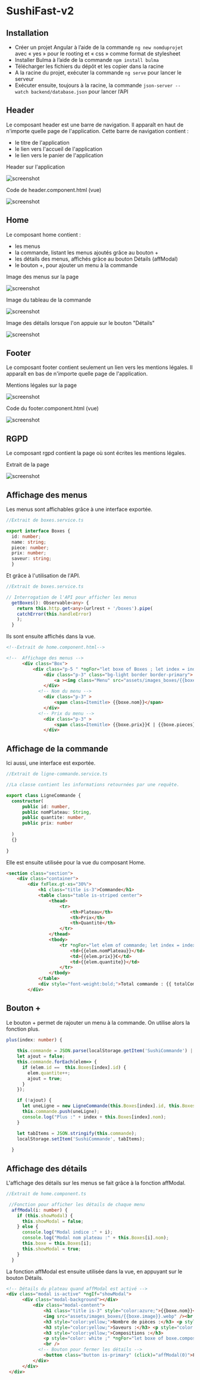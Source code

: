 # SushiFast-v2

## Installation

- Créer un projet Angular à l’aide de la commande ```ng new nomduprojet``` avec « yes » pour le rooting et « css » comme format de stylesheet
- Installer Bulma à l’aide de la commande ```npm install bulma```
- Télécharger les fichiers du dépôt et les copier dans la racine
- A la racine du projet, exécuter la commande ```ng serve``` pour lancer le serveur
- Exécuter ensuite, toujours à la racine, la commande ```json-server --watch backend/database.json``` pour lancer l’API

## Header

Le composant header est une barre de navigation. Il apparaît en haut de n'importe quelle page de l'application. Cette barre de navigation contient :
- le titre de l'application
- le lien vers l'accueil de l'application
- le lien vers le panier de l'application

Header sur l'application

![screenshot](https://user-images.githubusercontent.com/78152375/161386049-ebd55934-204e-4901-8836-11aab82757a1.PNG)

Code de header.component.html (vue)

![screenshot](https://user-images.githubusercontent.com/78152375/161381844-a94f0b23-6c2d-41ab-a645-c91a69bd7953.PNG)

## Home

Le composant home contient :
- les menus
- la commande, listant les menus ajoutés grâce au bouton +
- les détails des menus, affichés grâce au bouton Détails (affModal)
- le bouton +, pour ajouter un menu à la commande

Image des menus sur la page

![screenshot](https://user-images.githubusercontent.com/78152375/161388084-81c9aedc-b1a2-4829-a6f2-2149b0f0ffbd.PNG)

Image du tableau de la commande

![screenshot](https://user-images.githubusercontent.com/78152375/161388091-3cddc109-1398-40cf-bc33-0f348eccb707.PNG)

Image des détails lorsque l'on appuie sur le bouton "Détails"

![screenshot](https://user-images.githubusercontent.com/78152375/161388097-f55566db-6982-436a-8194-3ece9ee790a5.PNG)

## Footer

Le composant footer contient seulement un lien vers les mentions légales. Il apparaît en bas de n'importe quelle page de l'application.

Mentions légales sur la page

![screenshot](https://user-images.githubusercontent.com/78152375/161381838-c4209c3a-f6b8-489f-a918-599a3fdfbedb.PNG)

Code du footer.component.html (vue)

![screenshot](https://user-images.githubusercontent.com/78152375/161381843-f0f88ab4-0400-4a54-a787-82aadee9a35d.PNG)

## RGPD

Le composant rgpd contient la page où sont écrites les mentions légales.

Extrait de la page

![screenshot](https://user-images.githubusercontent.com/78152375/161385663-6bf58df6-7424-4425-90d3-16c8e66f352e.PNG)

## Affichage des menus

Les menus sont affichables grâce à une interface exportée.

```typescript
//Extrait de boxes.service.ts

export interface Boxes {
  id: number;
  name: string;
  piece: number;
  prix: number;
  saveur: string;
  }
  ```

Et grâce à l'utilisation de l'API.

```typescript
//Extrait de boxes.service.ts

// Interrogation de l'API pour afficher les menus
  getBoxes(): Observable<any> {
    return this.http.get<any>(urlrest + '/boxes').pipe(
    catchError(this.handleError)
    );
  }
  ```
  
  Ils sont ensuite affichés dans la vue.
  
  ```html
<!--Extrait de home.component.html-->

 <!--  Affichage des menus -->
        <div class="Box">
            <div class="p-5 " *ngFor="let boxe of Boxes ; let index = index"  >
                <div class="p-3" class="bg-light border border-primary">
                    <a ><img class="Menu" src="assets/images_boxes/{{boxe.image}}.webp"/></a>
                </div>
              <!-- Nom du menu -->
                <div class="p-3" > 
                    <span class=Itemitle> {{boxe.nom}}</span>
                </div>
              <!-- Prix du menu -->
                <div class="p-3" > 
                    <span class=Itemitle> {{boxe.prix}}€ | {{boxe.pieces}} pièces</span>
                </div>
```
  
  ## Affichage de la commande
  
  Ici aussi, une interface est exportée.
  
  ```typescript
  //Extrait de ligne-commande.service.ts
  
  //La classe contient les informations retournées par une requête.

export class LigneCommande {
    constructor(
        public id: number,
        public nomPlateau: String,
        public quantite: number,
        public prix: number
        
    )
    {}
   
}
```

Elle est ensuite utilisée pour la vue du composant Home.
```html
<section class="section">
    <div class="container">
        <div fxFlex.gt-xs="30%">
            <h1 class="title is-3">Commande</h1>
            <table class="table is-striped center">
                <thead>
                    <tr>
                        <th>Plateau</th>
                        <th>Prix</th>
                        <th>Quantité</th>
                    </tr>
                </thead>
                <tbody>
                    <tr *ngFor="let elem of commande; let index = index">
                        <td>{{elem.nomPlateau}}</td>
                        <td>{{elem.prix}}€</td>
                        <td>{{elem.quantite}}</td>
                    </tr>
                </tbody>
            </table>
            <div style="font-weight:bold;">Total commande : {{ totalCommande() }}€</div>
        </div>
```

## Bouton +

Le bouton + permet de rajouter un menu à la commande. On utilise alors la fonction plus.

```typescript
plus(index: number) {
    
    this.commande = JSON.parse(localStorage.getItem('SushiCommande') || '[]');
    let ajout = false;
    this.commande.forEach(elem=> {
      if (elem.id ==  this.Boxes[index].id) {
        elem.quantite++;
        ajout = true;
      }
    });

    if (!ajout) {
      let uneLigne = new LigneCommande(this.Boxes[index].id, this.Boxes[index].nom,1, this.Boxes[index].prix);
      this.commande.push(uneLigne);
      console.log("Plus :" + index + this.Boxes[index].nom);
    }

    let tabItems = JSON.stringify(this.commande);
    localStorage.setItem('SushiCommande', tabItems);
    
  }
```


## Affichage des détails

L'affichage des détails sur les menus se fait grâce à la fonction affModal.

```typescript
//Extrait de home.component.ts

 //Fonction pour afficher les détails de chaque menu
  affModal(i: number) {
    if (this.showModal) {
      this.showModal = false;
    } else {
      console.log("Modal indice :" + i);    
      console.log("Modal nom plateau :" + this.Boxes[i].nom);
      this.boxe = this.Boxes[i];
      this.showModal = true;
    }
  }
  ```
  La fonction affModal est ensuite utilisée dans la vue, en appuyant sur le bouton Détails.
  
  ```html
 <!-- Détails du plateau quand affModal est activé -->
  <div class="modal is-active" *ngIf="showModal">
        <div class="modal-background"></div>
            <div class="modal-content">
                <h1 class="title is-3" style="color:azure;">{{boxe.nom}}</h1>
                <img src="assets/images_boxes/{{boxe.image}}.webp" /><br />
                <h3 style="color:yellow;">Nombre de pièces :</h3> <p style="color: white ;">{{boxe.pieces}}</p>
                <h3 style="color:yellow;">Saveurs :</h3> <p style="color: white ;">{{boxe.saveurs}} </p>
                <h3 style="color:yellow;">Compositions :</h3>
                <p style="color: white ;" *ngFor="let boxe of boxe.composition " >{{boxe.nom}}, {{boxe.quantite}}</p>
                <br />
              <!-- Bouton pour fermer les détails -->
                <button class="button is-primary" (click)="affModal(0)">Fermer</button>
            </div>
        </div>
   </div> 
```

